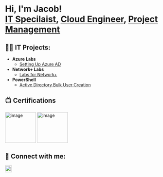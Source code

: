 <h1>Hi, I'm Jacob! <br/><a href="https://www.linkedin.com/in/jfergusoncareer">IT Specilaist</a>, <a href="https://www.linkedin.com/in/jfergusoncareer">Cloud Engineer</a>, <a href="https://www.linkedin.com/in/jfergusoncareer">Project Management</a></h1>

<h2>👨‍💻 IT Projects:</h2>

- <b>Azure Labs</b>
  - [Setting Up Azure AD](https://github.com)
- <b>Network+ Labs</b>
  - [Labs for Network+](https://github.com/) 
- <b>PowerShell</b>
  - [Active Directory Bulk User Creation](https://github.com/)

<h2>📺 Certifications</h2>

 <img width="101" height="101" alt="image" src="https://github.com/user-attachments/assets/e7f31a94-76fc-469b-aa01-76e8fa8deb45" /> <img width="101" height="101" alt="image" src="https://images.credly.com/size/110x110/images/f6d62c5d-1e1d-4de6-92ee-8dc8c80b1c7b/blob"/>



<h2> 🤳 Connect with me:</h2>

[<img align="left" alt="JoshMadakor | LinkedIn" width="22px" src="https://cdn.jsdelivr.net/npm/simple-icons@v3/icons/linkedin.svg" />][linkedin]





[linkedin]: https://www.linkedin.com/in/jfergusoncareer

<!--
**joshmadakor1/joshmadakor1** is a ✨ _special_ ✨ repository because its `README.md` (this file) appears on your GitHub profile.

Here are some ideas to get you started:

- 🔭 I’m currently working on ...
- 🌱 I’m currently learning ...
- 👯 I’m looking to collaborate on ...
- 🤔 I’m looking for help with ...
- 💬 Ask me about ...
- 📫 How to reach me: ...
- 😄 Pronouns: ...
- ⚡ Fun fact: ...
-->
